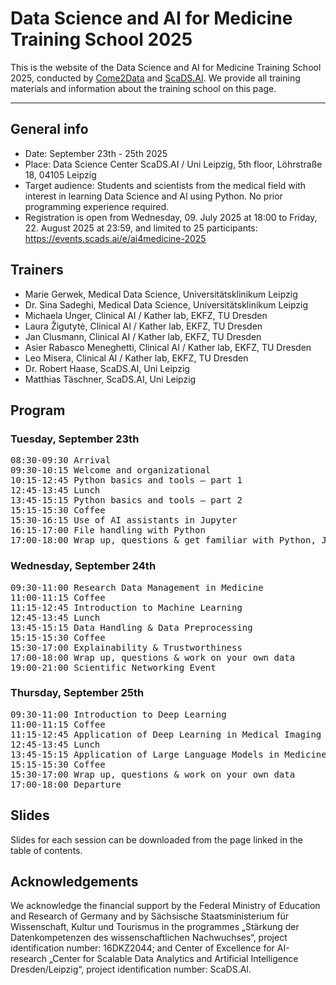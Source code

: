 # Data Science and AI for Medicine Training School 2025

This is the website of the Data Science and AI for Medicine Training School 2025, conducted by [Come2Data](https://come2data.de/) and [ScaDS.AI](https://scads.ai/). We provide all training materials and information about the training school on this page.

---

## General info

* Date: September 23th - 25th 2025
* Place: Data Science Center ScaDS.AI / Uni Leipzig, 5th floor, Löhrstraße 18, 04105 Leipzig
* Target audience: Students and scientists from the medical field with interest in learning Data Science and AI using Python. No prior programming experience required.
* Registration is open from Wednesday, 09. July 2025 at 18:00 to Friday, 22. August 2025 at 23:59, and limited to 25 participants: https://events.scads.ai/e/ai4medicine-2025

## Trainers

* Marie Gerwek, Medical Data Science, Universitätsklinikum Leipzig
* Dr. Sina Sadeghi, Medical Data Science, Universitätsklinikum Leipzig
* Michaela Unger, Clinical AI / Kather lab, EKFZ, TU Dresden
* Laura Žigutytė, Clinical AI / Kather lab, EKFZ, TU Dresden
* Jan Clusmann, Clinical AI / Kather lab, EKFZ, TU Dresden
* Asier Rabasco Meneghetti, Clinical AI / Kather lab, EKFZ, TU Dresden
* Leo Misera, Clinical AI / Kather lab, EKFZ, TU Dresden
* Dr. Robert Haase, ScaDS.AI, Uni Leipzig
* Matthias Täschner, ScaDS.AI, Uni Leipzig

## Program

### Tuesday, September 23th

<pre>
08:30-09:30	Arrival
09:30-10:15	Welcome and organizational
10:15-12:45	Python basics and tools – part 1
12:45-13:45	Lunch
13:45-15:15	Python basics and tools – part 2
15:15-15:30	Coffee
15:30-16:15	Use of AI assistants in Jupyter
16:15-17:00	File handling with Python
17:00-18:00	Wrap up, questions & get familiar with Python, Jupyter and AI assistant
</pre>

### Wednesday, September 24th

<pre>
09:30-11:00	Research Data Management in Medicine 
11:00-11:15	Coffee
11:15-12:45	Introduction to Machine Learning 
12:45-13:45	Lunch
13:45-15:15	Data Handling & Data Preprocessing
15:15-15:30	Coffee
15:30-17:00	Explainability & Trustworthiness
17:00-18:00	Wrap up, questions & work on your own data
19:00-21:00	Scientific Networking Event
</pre>

### Thursday, September 25th

<pre>
09:30-11:00	Introduction to Deep Learning
11:00-11:15	Coffee
11:15-12:45	Application of Deep Learning in Medical Imaging (Radiology)
12:45-13:45	Lunch
13:45-15:15	Application of Large Language Models in Medicine
15:15-15:30	Coffee
15:30-17:00	Wrap up, questions & work on your own data
17:00-18:00	Departure	
</pre>

## Slides

Slides for each session can be downloaded from the page linked in the table of contents.

## Acknowledgements

We acknowledge the financial support by the Federal Ministry of Education and Research of Germany and by Sächsische Staatsministerium für Wissenschaft, Kultur und Tourismus in the programmes „Stärkung der Datenkompetenzen des wissenschaftlichen Nachwuchses“, project identification number: 16DKZ2044; and Center of Excellence for AI-research „Center for Scalable Data Analytics and Artificial Intelligence Dresden/Leipzig“, project identification number: ScaDS.AI.
